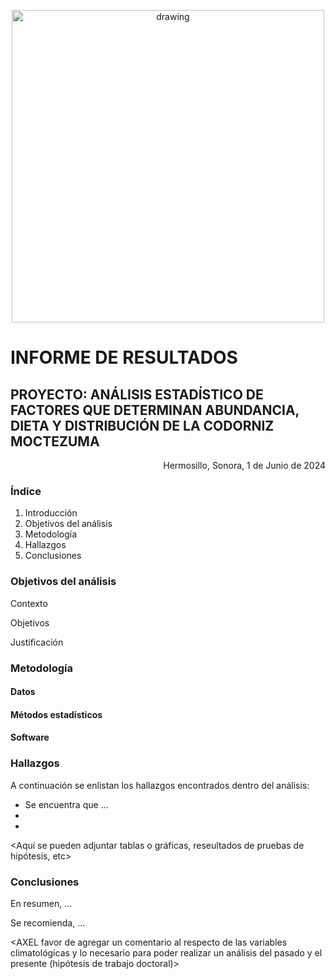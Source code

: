 <p align="center">
  <img src="https://github.com/ProyectosMCD/Dieta_Codornices/assets/5826577/fd3ad789-7ef0-422c-879b-5549b413aff2" alt="drawing" width="500"/>
</p>

# INFORME DE RESULTADOS 
## PROYECTO: ANÁLISIS ESTADÍSTICO DE FACTORES QUE DETERMINAN ABUNDANCIA, DIETA Y DISTRIBUCIÓN DE LA CODORNIZ MOCTEZUMA

<p align="right"> Hermosillo, Sonora, 1 de Junio de 2024 </p>

### Índice
1. Introducción 
2. Objetivos del análisis
3. Metodología
4. Hallazgos
5. Conclusiones
    

### Objetivos del análisis
Contexto

Objetivos

Justificación


### Metodología

#### Datos


#### Métodos estadísticos


#### Software


### Hallazgos

A continuación se enlistan los hallazgos encontrados dentro del análisis:

- Se encuentra que ...
-
-

<Aquí se pueden adjuntar tablas o gráficas, reseultados de pruebas de hipótesis, etc>


### Conclusiones

En resumen, ...

Se recomienda, ...

<AXEL favor de agregar un comentario al respecto de las variables climatológicas y lo necesario para poder realizar un análisis del pasado y el presente (hipótesis de trabajo doctoral)>